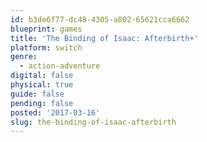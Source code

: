 ```yaml
---
id: b3de6f77-dc48-4305-a802-65621cca6662
blueprint: games
title: 'The Binding of Isaac: Afterbirth+'
platform: switch
genre:
  - action-adventure
digital: false
physical: true
guide: false
pending: false
posted: '2017-03-16'
slug: the-binding-of-isaac-afterbirth
---
```

